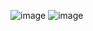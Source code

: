 ![image](https://user-images.githubusercontent.com/75125324/125936503-01a5d000-6b80-4820-bb8d-ccc4ee6021db.png)
![image](https://user-images.githubusercontent.com/75125324/125936514-21de22b7-1e9b-40fc-89c0-d13e058210cb.png)
